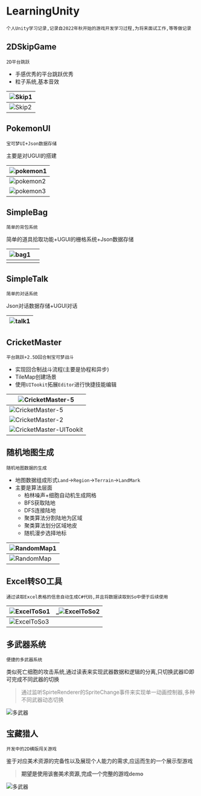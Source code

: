 # LearningUnity

`个人Unity学习记录,记录自2022年秋开始的游戏开发学习过程,为将来面试工作,等等做记录`

## 2DSkipGame

`2D平台跳跃`

- 手感优秀的平台跳跃优秀
- 粒子系统,基本音效

| ![Skip1](https://github.com/NicoIer/AboutUnityLearning/blob/main/Images/Skip.png)  |
| ---------------------------- |
| ![Skip2](https://github.com/NicoIer/AboutUnityLearning/blob/main/Images/Skip2.png) |


## PokemonUI

`宝可梦UI+Json数据存储`

主要是对UGUI的搭建

| ![pokemon1](https://github.com/NicoIer/AboutUnityLearning/blob/main/Images/pokemon1.png) |
| ---------------------------------- |
| ![pokemon2](https://github.com/NicoIer/AboutUnityLearning/blob/main/Images/pokemon2.png) |
| ![pokemon3](https://github.com/NicoIer/AboutUnityLearning/blob/main/Images/pokemon3.png) |



## SimpleBag

`简单的背包系统`

简单的道具拾取功能+UGUI的栅格系统+Json数据存储

| ![bag1](https://github.com/NicoIer/AboutUnityLearning/blob/main/Images/bag1.png) |      |
| -------------------------- | ---- |
|                            |      |



## SimpleTalk

`简单的对话系统`

Json对话数据存储+UGUI对话

| ![talk1](./Images/talk1.png) |
| ---------------------------- |



## CricketMaster

`平台跳跃+2.5D回合制宝可梦战斗`

- 实现回合制战斗流程(主要是协程和异步)
- TileMap创建场景
- 使用`UITookit`拓展`Editor`进行快捷技能编辑

| ![CricketMaster-5](./Images/CricketMaster-5.png)        |
| ------------------------------------------------------- |
| ![CricketMaster-5](./Images/CricketMaster-4.png)        |
| ![CricketMaster-2](./Images/CricketMaster-3.png)        |
| ![CricketMaster-UITookit](./Images/CricketMaster-7.png) |

## 随机地图生成

`随机地图数据的生成`

- 地图数据组成形式`Land`->`Region`->`Terrain`->`LandMark`
- 主要是算法层面
  - 柏林噪声+细胞自动机生成网格
  - BFS获取陆地
  - DFS连接陆地
  - 聚类算法分割陆地为区域
  - 聚类算法划分区域地皮
  - 随机漫步选择地标

| ![RandomMap1](./Images/RandomMap1.png) |
| -------------------------------------- |
| ![RandomMap](./Images/RandomMap.png)   |

## Excel转SO工具

`通过读取Excel表格的信息自动生成C#代码,并且将数据读取到So中便于后续使用`

| ![ExcelToSo1](./Images/excelToSo1.png) | _![ExcelToSo2](./Images/excelToSo2.png) |
| ------------------------------------- | -------------------------------------- |
| ![ExcelToSo3](./Images/excelToSo3.png) |                                        |

## 多武器系统

`便捷的多武器系统`

类似死亡细胞的攻击系统,通过读表来实现武器数据和逻辑的分离,只切换武器ID即可完成不同武器的切换

> <font color=gray>通过监听SpirteRenderer的SpriteChange事件来实现单一动画控制器,多种不同武器动态切换</font>

![多武器](./Images/MulWepon1.png)

## 宝藏猎人

`开发中的2D横版闯关游戏`

鉴于对应美术资源的完备性以及展现个人能力的需求,应运而生的一个展示型游戏



>**期望是使用该套美术资源,完成一个完整的游戏demo**

![多武器](./Images/Hunter1.png)

